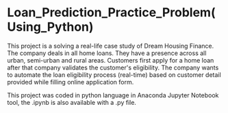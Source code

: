 # Loan_Prediction_Practice_Problem(Using_Python)

This project is a solving a real-life case study of Dream Housing Finance. The company deals in all home loans. They have a presence across all urban, semi-urban and rural areas. Customers first apply for a home loan after that company validates the customer's eligibility. The company wants to automate the loan eligibility process (real-time) based on customer detail provided while filling online application form.

This project was coded in python language in Anaconda Jupyter Notebook tool, the .ipynb is also available with a .py file.